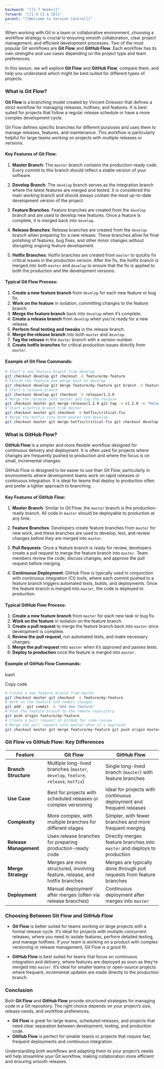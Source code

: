 ```yaml
---
backward: "[[1.7 Hooks]]"
forward: "[[1.9 CI & CD]]"
parent: "[[Welcome to Version Control]]"
---
```


When working with Git in a team or collaborative environment, choosing a workflow strategy is crucial to ensuring smooth collaboration, clear project management, and efficient development processes. Two of the most popular Git workflows are **Git Flow** and **GitHub Flow**. Each workflow has its own strengths and use cases depending on the project type and team preferences.

In this lesson, we will explore **Git Flow** and **GitHub Flow**, compare them, and help you understand which might be best suited for different types of projects.

### What is Git Flow?

**Git Flow** is a branching model created by Vincent Driessen that defines a strict workflow for managing releases, hotfixes, and features. It is best suited for projects that follow a regular release schedule or have a more complex development cycle.

Git Flow defines specific branches for different purposes and uses them to manage releases, features, and maintenance. This workflow is particularly helpful for large teams working on projects with multiple releases or versions.

#### Key Features of Git Flow:

1. **Master Branch**: The `master` branch contains the production-ready code. Every commit to this branch should reflect a stable version of your software.
    
2. **Develop Branch**: The `develop` branch serves as the integration branch where the latest features are merged and tested. It is considered the main working branch and should always contain the most up-to-date development version of the project.
    
3. **Feature Branches**: Feature branches are created from the `develop` branch and are used to develop new features. Once a feature is complete, it is merged back into `develop`.
    
4. **Release Branches**: Release branches are created from the `develop` branch when preparing for a new release. These branches allow for final polishing of features, bug fixes, and other minor changes without disrupting ongoing feature development.
    
5. **Hotfix Branches**: Hotfix branches are created from `master` to quickly fix critical issues in the production version. After the fix, the hotfix branch is merged into both `master` and `develop` to ensure that the fix is applied to both the production and the development versions.
    

#### Typical Git Flow Process:

1. **Create a new feature branch** from `develop` for each new feature or bug fix.
2. **Work on the feature** in isolation, committing changes to the feature branch.
3. **Merge the feature branch** back into `develop` when it’s complete.
4. **Create a release branch** from `develop` when you're ready for a new release.
5. **Perform final testing and tweaks** in the release branch.
6. **Merge the release branch** into both `master` and `develop`.
7. **Tag the release** in the `master` branch with a version number.
8. **Create hotfix branches** for critical production issues directly from `master`.

#### Example of Git Flow Commands:

```bash
# Start a new feature branch from develop
git checkout develop git checkout -b feature/my-feature  
# Finish the feature and merge back to develop
git checkout develop git merge feature/my-feature git branch -d feature/my-feature 
# Start a release branch
git checkout develop git checkout -b release/1.2.0  
# Merge the release into master and tag the release
git checkout master git merge release/1.2.0 git tag -a v1.2.0 -m "Release version 1.2.0" git checkout develop git merge release/1.2.0 
# Start a hotfix branch from master
git checkout master git checkout -b hotfix/critical-fix  
# Merge the hotfix into both master and develop
git checkout master git merge hotfix/critical-fix git checkout develop git merge hotfix/critical-fix
```

### What is GitHub Flow?

**GitHub Flow** is a simpler and more flexible workflow designed for continuous delivery and deployment. It is often used for projects where changes are frequently pushed to production and where the focus is on small, incremental changes.

GitHub Flow is designed to be easier to use than Git Flow, particularly in environments where development teams work on rapid releases or continuous integration. It is ideal for teams that deploy to production often and prefer a lighter approach to branching.

#### Key Features of GitHub Flow:

1. **Master Branch**: Similar to Git Flow, the `master` branch is the production-ready branch. All code in `master` should be deployable to production at any time.
    
2. **Feature Branches**: Developers create feature branches from `master` for new work, and these branches are used to develop, test, and review changes before they are merged into `master`.
    
3. **Pull Requests**: Once a feature branch is ready for review, developers create a pull request to merge the feature branch into `master`. Team members review the code, discuss changes, and approve the pull request before merging.
    
4. **Continuous Deployment**: GitHub Flow is typically used in conjunction with continuous integration (CI) tools, where each commit pushed to a feature branch triggers automated tests, builds, and deployments. Once the feature branch is merged into `master`, the code is deployed to production.
    

#### Typical GitHub Flow Process:

1. **Create a new feature branch** from `master` for each new task or bug fix.
2. **Work on the feature** in isolation on the feature branch.
3. **Create a pull request** to merge the feature branch back into `master` once development is complete.
4. **Review the pull request**, run automated tests, and make necessary changes.
5. **Merge the pull request** into `master` when it’s approved and passes tests.
6. **Deploy to production** once the feature is merged into `master`.

#### Example of GitHub Flow Commands:

bash

Copy code

```bash
# Create a new feature branch from master
git checkout master git checkout -b feature/my-feature  
# Work on the feature and commit changes 
git add . git commit -m "Add new feature"  
# Push the feature branch to the remote repository
git push origin feature/my-feature  
# Create a pull request on GitHub for code review  
# Merge the pull request into master when it's approved
git checkout master git merge feature/my-feature git push origin master
```

### Git Flow vs GitHub Flow: Key Differences

|Feature|Git Flow|GitHub Flow|
|---|---|---|
|**Branch Structure**|Multiple long-lived branches (`master`, `develop`, `feature`, `release`, `hotfix`)|Single long-lived branch (`master`) with feature branches|
|**Use Case**|Best for projects with scheduled releases or complex versioning|Ideal for projects with continuous deployment and frequent releases|
|**Complexity**|More complex, with multiple branches for different stages|Simpler, with fewer branches and more frequent merging|
|**Release Management**|Uses release branches for preparing production-ready code|Directly merges feature branches into `master` and deploys to production|
|**Merge Strategy**|Merges are more structured, involving feature, release, and hotfix branches|Merges are typically done through pull requests from feature branches|
|**Deployment**|Manual deployment after merges (often via release branches)|Continuous deployment after merges into `master`|

### Choosing Between Git Flow and GitHub Flow

- **Git Flow** is better suited for teams working on large projects with a formal release cycle. It’s ideal for projects with multiple concurrent releases, where you need to isolate features, perform detailed testing, and manage hotfixes. If your team is working on a product with complex versioning or release management, Git Flow is a good fit.
    
- **GitHub Flow** is best suited for teams that focus on continuous integration and delivery, where features are deployed as soon as they’re merged into `master`. It’s ideal for smaller teams or open-source projects where frequent, incremental updates are made directly to the production branch.
    

### Conclusion

Both **Git Flow** and **GitHub Flow** provide structured strategies for managing code in a Git repository. The right choice depends on your project’s size, release needs, and workflow preferences.

- **Git Flow** is great for large teams, scheduled releases, and projects that need clear separation between development, testing, and production code.
- **GitHub Flow** is perfect for smaller teams or projects that require fast, frequent deployments and continuous integration.

Understanding both workflows and adapting them to your project’s needs will help streamline your Git workflow, making collaboration more efficient and ensuring smooth releases.